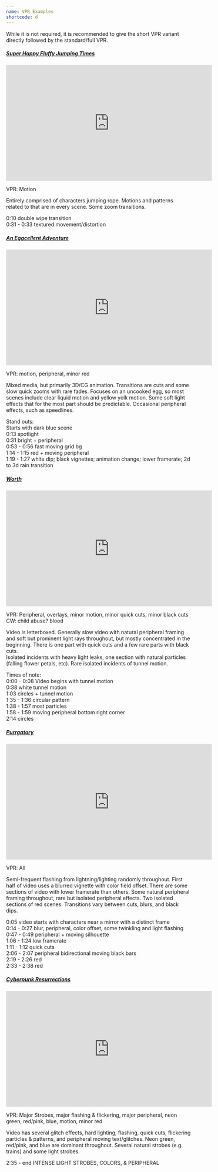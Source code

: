 ```yaml
---
name: VPR Examples
shortcode: d
---
```


While it is not required, it is recommended to give the short VPR variant directly followed by the standard/full VPR.
    
<div class="vpr">
<h5><a href="https://youtu.be/VlLkh266JZI">Super Happy Fluffy Jumping Times</a></h5>
<iframe width="560" height="315" src="https://www.youtube-nocookie.com/embed/VlLkh266JZI" title="YouTube video player" frameborder="0" allow="accelerometer; autoplay; clipboard-write; encrypted-media; gyroscope; picture-in-picture; web-share" allowfullscreen></iframe>
<p>VPR: Motion</p> 
<p>Entirely comprised of characters jumping rope. Motions and patterns related to that are in every scene. Some zoom transitions.</p>
<p> 
    0:10 double wipe transition <br />
    0:31 - 0:33 textured movement/distortion  
</p>
</div>

<div class="vpr">
<h5><a href="https://youtu.be/hkee3SRDtaM">An Eggcellent Adventure</a></h5>
<iframe width="560" height="315" src="https://www.youtube-nocookie.com/embed/hkee3SRDtaM" title="YouTube video player" frameborder="0" allow="accelerometer; autoplay; clipboard-write; encrypted-media; gyroscope; picture-in-picture; web-share" allowfullscreen></iframe>
<p>VPR: motion, peripheral, minor red</p>
<p>
    Mixed media, but primarily 3D/CG animation. Transitions are cuts and some slow quick zooms with rare fades. Focuses on an uncooked egg, so most scenes include clear liquid motion and yellow yolk motion. Some soft light effects that for the most part should be predictable. Occasional peripheral effects, such as speedlines.
</p><p> 
    Stand outs:<br />
    Starts with dark blue scene<br />
    0:13 spotlight<br />
    0:31 bright + peripheral<br />
    0:53 - 0:56 fast moving grid bg<br />
    1:14 - 1:15 red + moving peripheral<br />
    1:19 - 1:27 white dip; black vignettes; animation change; lower framerate; 2d to 3d rain transition
</p>
</div>

<div class="vpr">
<h5><a href="https://youtu.be/Vg3K7RJgpe4">Worth</a></h5>
<iframe width="560" height="315" src="https://www.youtube-nocookie.com/embed/Vg3K7RJgpe4" title="YouTube video player" frameborder="0" allow="accelerometer; autoplay; clipboard-write; encrypted-media; gyroscope; picture-in-picture; web-share" allowfullscreen></iframe>

<p>VPR: Peripheral, overlays, minor motion, minor quick cuts, minor black cuts<br />
CW: child abuse? blood</p>

<p>Video is letterboxed. Generally slow video with natural peripheral framing and soft but prominent light rays throughout, but mostly concentrated in the beginning. There is one part with quick cuts and a few rare parts with black cuts.<br /> Isolated incidents with heavy light leaks, one section with natural particles (falling flower petals, etc). Rare isolated incidents of tunnel motion. </p>
<p>Times of note:<br />
0:00 - 0:08 Video begins with tunnel motion<br />
0:38 white tunnel motion<br />
1:03 circles + tunnel motion <br />
1:35 - 1:36 circular pattern <br />
1:38 - 1:57 most particles <br />
1:58 - 1:59 moving peripheral bottom right corner <br />
2:14 circles <br />
</p>
</div>

<div class="vpr">
<h5><a href="https://youtu.be/flX01ygDYwE">Purrgatory</a></h5>
<iframe width="560" height="315" src="https://www.youtube-nocookie.com/embed/flX01ygDYwE" title="YouTube video player" frameborder="0" allow="accelerometer; autoplay; clipboard-write; encrypted-media; gyroscope; picture-in-picture; web-share" allowfullscreen></iframe>
<p>VPR: All</p>
<p>Semi-frequent flashing from lightning/lighting randomly throughout. First half of video uses a blurred vignette with color field offset. There are some sections of video with lower framerate than others. Some natural peripheral framing throughout, rare but isolated peripheral effects. Two isolated sections of red scenes. Transitions vary between cuts, blurs, and black dips.</p>
<p>
    0:05 video starts with characters near a mirror with a distinct frame<br />
    0:14 - 0:27 blur, peripheral, color offset, some twinkling and light flashing<br />
    0:47 - 0:49 peripheral + moving silhouette<br />
    1:06 - 1:24 low framerate<br />
    1:11 - 1:12 quick cuts<br />
    2:06 - 2:07 peripheral bidirectional moving black bars<br />
    2:19 - 2:26 red<br />
    2:33 - 2:38 red<br />
</p> 
</div>

<div class="vpr">
<h5><a href="https://youtu.be/36I6FjEYPsY">Cyberpunk Resurrections</a></h5>
<iframe width="560" height="315" src="https://www.youtube-nocookie.com/embed/36I6FjEYPsY" title="YouTube video player" frameborder="0" allow="accelerometer; autoplay; clipboard-write; encrypted-media; gyroscope; picture-in-picture; web-share" allowfullscreen></iframe>
<p>VPR: Major Strobes, major flashing & flickering, major peripheral, neon green, red/pink, blue, motion, minor red</p>
<p>
Video has several glitch effects, hard lighting, flashing, quick cuts, flickering particles & patterns, and peripheral moving text/glitches. Neon green, red/pink, and blue are dominant throughout. Several natural strobes (e.g. trains) and some light strobes.
</p>
    
<p>2:35 - end  INTENSE LIGHT STROBES, COLORS, & PERIPHERAL</p>
</div>



